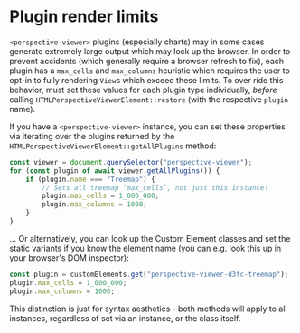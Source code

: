 # Plugin render limits

`<perspective-viewer>` plugins (especially charts) may in some cases generate
extremely large output which may lock up the browser. In order to prevent
accidents (which generally require a browser refresh to fix), each plugin has a
`max_cells` and `max_columns` heuristic which requires the user to opt-in to
fully rendering `View`s which exceed these limits. To over ride this behavior,
must set these values for each plugin type individually, _before_ calling
`HTMLPerspectiveViewerElement::restore` (with the respective `plugin` name).

If you have a `<perspective-viewer>` instance, you can set these properties via
iterating over the plugins returned by the
`HTMLPerspectiveViewerElement::getAllPlugins` method:

```javascript
const viewer = document.querySelector("perspective-viewer");
for (const plugin of await viewer.getAllPlugins()) {
    if (plugin.name === "Treemap") {
        // Sets all treemap `max_cells`, not just this instance!
        plugin.max_cells = 1_000_000;
        plugin.max_columns = 1000;
    }
}
```

... Or alternatively, you can look up the Custom Element classes and set the
static variants if you know the element name (you can e.g. look this up in your
browser's DOM inspector):

```javascript
const plugin = customElements.get("perspective-viewer-d3fc-treemap");
plugin.max_cells = 1_000_000;
plugin.max_columns = 1000;
```

<div class="warning">
This distinction is just for syntax aesthetics - both methods will apply to all
instances, regardless of set via an instance, or the class itself.
</div>
